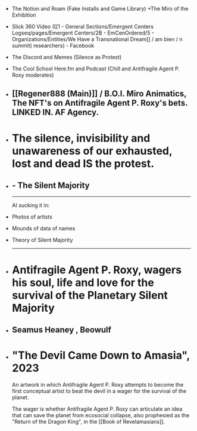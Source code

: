 

- The Notion and Roam (Fake Installs and Game Library) +The Miro of the Exhibition
- Slick 360 Video ([[1 - General Sections/Emergent Centers Logseq/pages/Emergent Centers/2B - EmCenOrdered/5 - Organizations/Entities/We Have a Transnational Dream]] / am bien / n summit) researchers) - Facebook
- The Discord and Memes (Silence as Protest)
- The Cool School Here.fm and Podcast (Chill and Antifragile Agent P. Roxy moderates)
- [[Regener888 (Main)]] / B.O.I. Miro Animatics, The NFT's on Antifragile Agent P. Roxy's bets. LINKED IN. AF Agency.
  ---
- # The silence, invisibility and unawareness of our exhausted, lost and dead IS the protest.
- ## - The Silent Majority
  
  
  ----
  
  
  AI sucking it in:
- Photos of artists
- Mounds of data of names
- Theory of Silent Majority
  
  ---
- # Antifragile Agent P. Roxy, wagers his soul, life and love for the survival of the Planetary Silent Majority
- ## Seamus Heaney , Beowulf
- # "The Devil Came Down to Amasia", 2023
  
  An artwork in which Antifragile Agent P. Roxy attempts to become the first conceptual artist to beat the devil in a wager for the survival of the planet.
  
  The wager is whether Antifragile Agent P. Roxy can articulate an idea that can save the planet from ecosocial collapse, also prophesied as the "Return of the Dragon King", in the [[Book of Revelamasians]].